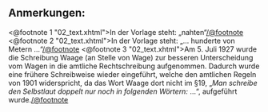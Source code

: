 Anmerkungen:
------------

<@footnote 1 "02_text.xhtml">In der Vorlage steht: „nahten“</@footnote>
<@footnote 2 "02_text.xhtml">In der Vorlage steht: „… hunderte von Metern …“</@footnote>
<@footnote 3 "02_text.xhtml">Am 5. Juli 1927 wurde die Schreibung Waage (an Stelle von Wage) zur
besseren Unterscheidung vom Wagen in die amtliche Rechtschreibung aufgenommen.
Dadurch wurde eine frühere Schreibweise wieder eingeführt, welche den amtlichen
Regeln von 1901 widerspricht, da das Wort Waage dort nicht im §19, 
„*Man schreibe den Selbstlaut doppelt nur noch in folgenden Wörtern:* …“, aufgeführt
wurde.</@footnote>

